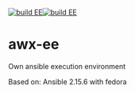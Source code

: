 [![build EE](https://github.com/CWollinger/awx-ee/actions/workflows/build.yml/badge.svg)](https://github.com/CWollinger/awx-ee/actions/workflows/build.yml)[![build EE](https://img.shields.io/docker/v/cwollinger/awx-ee)](https://hub.docker.com/r/cwollinger/awx-ee)
# awx-ee
Own ansible execution environment

Based on: Ansible 2.15.6 with fedora
